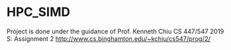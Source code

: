 # HPC_SIMD
Project is done under the guidance of Prof. Kenneth Chiu
CS 447/547 2019 S: Assignment 2 http://www.cs.binghamton.edu/~kchiu/cs547/prog/2/
